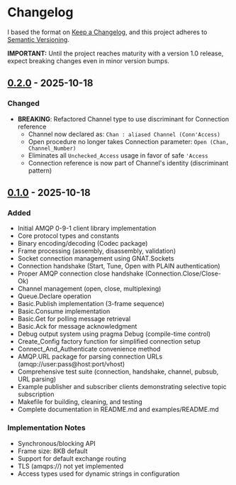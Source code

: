 # Changelog

I based the format on [Keep a Changelog](https://keepachangelog.com/en/1.0.0/),
and this project adheres to [Semantic Versioning](https://semver.org/spec/v2.0.0.html).

**IMPORTANT:** Until the project reaches maturity with a version 1.0 release,
expect breaking changes even in minor version bumps.

## [0.2.0] - 2025-10-18

### Changed

- **BREAKING**: Refactored Channel type to use discriminant for Connection reference
  - Channel now declared as: `Chan : aliased Channel (Conn'Access)`
  - Open procedure no longer takes Connection parameter: `Open (Chan, Channel_Number)`
  - Eliminates all `Unchecked_Access` usage in favor of safe `'Access`
  - Connection reference is now part of Channel's identity (discriminant pattern)

## [0.1.0] - 2025-10-18

### Added

- Initial AMQP 0-9-1 client library implementation
- Core protocol types and constants
- Binary encoding/decoding (Codec package)
- Frame processing (assembly, disassembly, validation)
- Socket connection management using GNAT.Sockets
- Connection handshake (Start, Tune, Open with PLAIN authentication)
- Proper AMQP connection close handshake (Connection.Close/Close-Ok)
- Channel management (open, close, multiplexing)
- Queue.Declare operation
- Basic.Publish implementation (3-frame sequence)
- Basic.Consume implementation
- Basic.Get for polling message retrieval
- Basic.Ack for message acknowledgment
- Debug output system using pragma Debug (compile-time control)
- Create_Config factory function for simplified connection setup
- Connect_And_Authenticate convenience method
- AMQP.URL package for parsing connection URLs (amqp://user:pass@host:port/vhost)
- Comprehensive test suite (connection, handshake, channel, pubsub, URL parsing)
- Example publisher and subscriber clients demonstrating selective topic subscription
- Makefile for building, cleaning, and testing
- Complete documentation in README.md and examples/README.md

### Implementation Notes

- Synchronous/blocking API
- Frame size: 8KB default
- Support for default exchange routing
- TLS (amqps://) not yet implemented
- Access types used for dynamic strings in configuration

[0.2.0]: https://github.com/your-repo/amqp_ada/releases/tag/v0.2.0
[0.1.0]: https://github.com/your-repo/amqp_ada/releases/tag/v0.1.0
